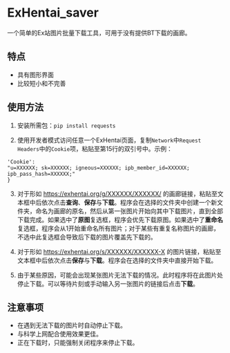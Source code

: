 # ExHentai_saver
一个简单的Ex站图片批量下载工具，可用于没有提供BT下载的画廊。

## 特点
+ 具有图形界面
+ 比较短小和不完善

## 使用方法
1. 安装所需包：```pip install requests```

2. 使用开发者模式访问任意一个ExHentai页面，复制`Network`中`Request Headers`中的`Cookie`项，粘贴至第15行的双引号中。示例：  
```
'Cookie':
"u=XXXXXX; sk=XXXXXX; igneous=XXXXXX; ipb_member_id=XXXXXX; ipb_pass_hash=XXXXXX;"
}
```

3. 对于形如 https://exhentai.org/g/XXXXXX/XXXXXX/ 的画廊链接，粘贴至文本框中后依次点击**查询**、**保存**与**下载**。程序会在选择的文件夹中创建一个新文件夹，命名为画廊的原名，然后从第一张图片开始向其中下载图片，直到全部下载完成。如果选中了**原图**复选框，程序会优先下载原图。如果选中了**重命名**复选框，程序会从1开始重命名所有图片；对于某些有重复名称图片的画廊，不选中此复选框会导致后下载的图片覆盖先下载的。

4. 对于形如 https://exhentai.org/s/XXXXXX/XXXXXX-X 的图片链接，粘贴至文本框中后依次点击**保存**与**下载**。程序会在选择的文件夹中直接开始下载。

5. 由于某些原因，可能会出现某张图片无法下载的情况。此时程序将在此图片处停止下载。可以等待片刻或手动输入另一张图片的链接后点击**下载**。

## 注意事项
+ 在遇到无法下载的图片时自动停止下载。
+ 与科学上网配合使用效果更佳。
+ 正在下载时，只能强制关闭程序来停止下载。
